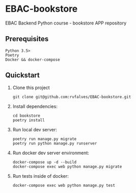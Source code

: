# EBAC-bookstore
 EBAC Backend Python course - bookstore APP repository 

## Prerequisites

```
Python 3.5>
Poetry
Docker && docker-compose

```

## Quickstart

1. Clone this project

   ```shell
   git clone git@github.com:rvfalves/EBAC-bookstore.git
   ```

2. Install dependencies:

   ```shell
   cd bookstore
   poetry install
   ```

3. Run local dev server:

   ```shell
   poetry run manage.py migrate
   poetry run python manage.py runserver
   ```
   
4. Run docker dev server environment:

   ```shell
   docker-compose up -d --build 
   docker-compose exec web python manage.py migrate
   ```

5. Run tests inside of docker:

   ```shell
   docker-compose exec web python manage.py test
   ```